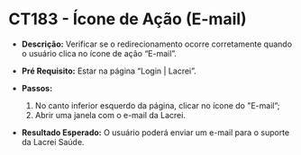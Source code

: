 # CT183 - Ícone de Ação (E-mail)

- **Descrição:** Verificar se o redirecionamento ocorre corretamente quando o usuário clica no ícone de ação “E-mail”.

- **Pré Requisito:** Estar na página “Login | Lacrei”.

- **Passos:**
    1. No canto inferior esquerdo da página, clicar no ícone do "E-mail”;
    2. Abrir uma janela com o e-mail da Lacrei.
    
- **Resultado Esperado:** O usuário poderá enviar um e-mail para o suporte da Lacrei Saúde.